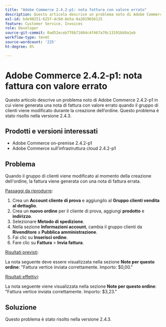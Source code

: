 ```yaml
---
title: "Adobe Commerce 2.4.2-p1: nota fattura con valore errato"
description: Questo articolo descrive un problema noto di Adobe Commerce 2.4.2-p1 in cui viene generata una nota di fattura con valore errato quando il gruppo di clienti viene modificato durante la creazione dell’ordine. Questo problema è stato risolto nella versione 2.4.3.
exl-id: bde90251-625f-4c9d-8e5a-9a2019656125
feature: Customer Service, Invoices
role: Developer
source-git-commit: 0ad52eceb776b71604c4f467a70c13191bb9a1eb
workflow-type: tm+mt
source-wordcount: '225'
ht-degree: 0%

---
```


# Adobe Commerce 2.4.2-p1: nota fattura con valore errato

Questo articolo descrive un problema noto di Adobe Commerce 2.4.2-p1 in cui viene generata una nota di fattura con valore errato quando il gruppo di clienti viene modificato durante la creazione dell’ordine. Questo problema è stato risolto nella versione 2.4.3.

## Prodotti e versioni interessati

* Adobe Commerce on-premise 2.4.2-p1
* Adobe Commerce sull’infrastruttura cloud 2.4.2-p1

## Problema

Quando il gruppo di clienti viene modificato al momento della creazione dell&#39;ordine, la fattura viene generata con una nota di fattura errata.

<u>Passaggi da riprodurre</u>:

1. Crea un **Account cliente di prova** e aggiungilo al **Gruppo clienti vendita al dettaglio**.
1. Crea un **nuovo ordine** per il cliente di prova, aggiungi **prodotto** e **indirizzo**.
1. Selezionare **Metodo di spedizione**.
1. Nella sezione **Informazioni account**, cambia il gruppo clienti da **Rivenditore** a **Pubblica amministrazione**.
1. Fai clic su **Inserisci ordine**.
1. Fare clic su **Fattura** > **Invia fattura**.

<u>Risultati previsti</u>:

La nota seguente deve essere visualizzata nella sezione **Note per questo ordine**: &quot;Fattura vertice inviata correttamente. Importo: $0,00.&quot;

<u>Risultati effettivi</u>:

La nota seguente viene visualizzata nella sezione **Note per questo ordine**: &quot;Fattura vertice inviata correttamente. Importo: $3,23.&quot;

## Soluzione

Questo problema è stato risolto nella versione 2.4.3.
